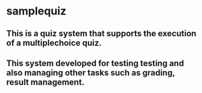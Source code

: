 # samplequiz
 ## This  is a quiz system that supports the execution of a multiplechoice quiz.
 ## This system developed for testing testing and also managing other tasks such as grading, result management.
 ##
